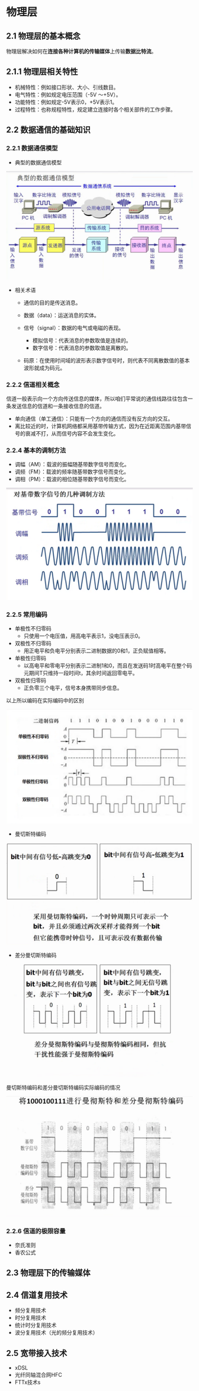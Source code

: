 # 物理层

## 2.1 物理层的基本概念

物理层解决如何在**连接各种计算机的传输媒体**上传输**数据比特流**。

## 2.1.1 物理层相关特性

- 机械特性：例如接口形状、大小、引线数目。
- 电气特性：例如规定电压范围（-5V ～+5V）。
- 功能特性：例如规定-5V表示0，+5V表示1。
- 过程特性：也称规程特性，规定建立连接时各个相关部件的工作步骤。

## 2.2 数据通信的基础知识

### 2.2.1 数据通信模型

- 典型的数据通信模型

![ch2_1](img/ch2_1.png)

- 相关术语

  - 通信的目的是传送消息。
  - 数据（data）：运送消息的实体。
  - 信号（signal）：数据的电气或电磁的表现。
    - 模拟信号：代表消息的参数取值是连续的。
    - 数字信号：代表消息的参数取值是离散的。

  - 码原：在使用时间域的波形表示数字信号时，则代表不同离散数值的基本波形就成为码元。

### 2.2.2 信道相关概念

信道一般表示向一个方向传送信息的媒体，所以咱们平常说的通信线路往往包含一条发送信息的信道和一条接收信息的信道。

- 单向通信（单工通信）：只能有一个方向的通信而没有反方向的交互。
- 离比较近的时，计算机网络都采用基带传输方式，因为在近距离范围内基带信号的衰减不打，从而信号内容不会发生变化。

### 2.2.4 基本的调制方法

- 调幅（AM）：载波的振幅随基带数字信号而变化。
- 调频（FM）：载波的频率随基带数字信号而变化。
- 调相（PM）：载波的相位随基带数字信号而变化。

![ch_2](img/ch_2.png)

### 2.2.5 常用编码

- 单极性不归零码
  - 只使用一个电压值，用高电平表示1，没电压表示0。
- 双极性不归零码
  - 用正电平和负电平分别表示二进制数据的0和1，正负赋值相等。
- 单极性归零码
  - 以高电平和零电平分别表示二进制1和0，而且在发送码1时高电平在整个码元期间T只维持一段时间t，其余时间返回零电平。
- 双极性归零码
  - 正负零三个电平，信号本身携带同步信息。

以上所以编码在实际编码中的区别

![ch2_3](img/ch2_3.png)

- 曼切斯特编码

![ch2_4](img/ch2_4.png)

- 差分曼切斯特编码

![ch2_5](img/ch2_5.png)

曼切斯特编码和差分曼切斯特编码实际编码的情况

![ch2_6](img/ch2_6.png)

### 2.2.6 信道的极限容量

- 奈氏准则
- 香农公式

## 2.3 物理层下的传输媒体

## 2.4 信道复用技术

- 频分复用技术
- 时分复用技术
- 统计时分复用技术
- 波分复用技术（光的频分复用技术）

## 2.5 宽带接入技术

- xDSL
- 光纤同轴混合网HFC
- FTTx技术s